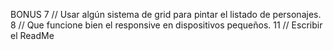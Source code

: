 BONUS
7 // Usar algún sistema de grid para pintar el listado de personajes.
8 // Que funcione bien el responsive en dispositivos pequeños.
11 // Escribir el ReadMe
